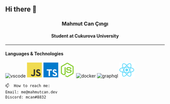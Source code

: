 <h2>Hi there 👋</h2>
<h3 align='center'>Mahmut Can Çıngı</h3>
<h4 align='center'>Student at Cukurova University</h4>
<hr />

<h4>Languages & Technologies</h4>
<div align='left'>
<img src='https://upload.wikimedia.org/wikipedia/commons/thumb/9/9a/Visual_Studio_Code_1.35_icon.svg/1024px-Visual_Studio_Code_1.35_icon.svg.png' width='48' alt='vscode' />
<img src='https://raw.githubusercontent.com/devicons/devicon/master/icons/javascript/javascript-original.svg' width='48' alt='javascript' />
<img src='https://raw.githubusercontent.com/devicons/devicon/master/icons/typescript/typescript-original.svg' width='48' alt='typescript' />
<img src='https://raw.githubusercontent.com/devicons/devicon/master/icons/nodejs/nodejs-original.svg' width='48' alt='nodejs' />
<img src='https://cdn4.iconfinder.com/data/icons/logos-and-brands/512/97_Docker_logo_logos-512.png' width='48' alt='docker' />
<img src='https://upload.wikimedia.org/wikipedia/commons/1/17/GraphQL_Logo.svg' width='48' alt='graphql' />
<img src='https://raw.githubusercontent.com/devicons/devicon/master/icons/react/react-original.svg' width='48' alt='react' />
</div>

```
📫  How to reach me: 
Email: me@mahmutcan.dev
Discord: mcan#8832
```
